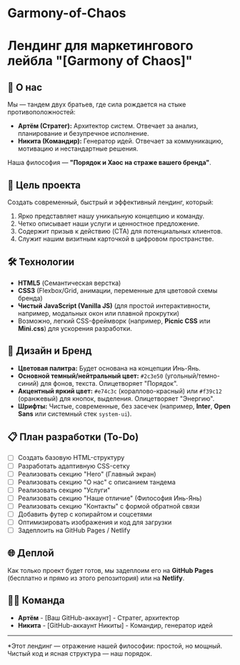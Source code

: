 # Garmony-of-Chaos

# Лендинг для маркетингового лейбла "[Garmony of Chaos]"
## 🧠 О нас

Мы — тандем двух братьев, где сила рождается на стыке противоположностей:
*   **Артём (Стратег):** Архитектор систем. Отвечает за анализ, планирование и безупречное исполнение.
*   **Никита (Командир):** Генератор идей. Отвечает за коммуникацию, мотивацию и нестандартные решения.

Наша философия — **"Порядок и Хаос на страже вашего бренда"**.

## 🚀 Цель проекта

Создать современный, быстрый и эффективный лендинг, который:
1.  Ярко представляет нашу уникальную концепцию и команду.
2.  Четко описывает наши услуги и ценностное предложение.
3.  Содержит призыв к действию (CTA) для потенциальных клиентов.
4.  Служит нашим визитным карточкой в цифровом пространстве.

## 🛠 Технологии

*   **HTML5** (Семантическая верстка)
*   **CSS3** (Flexbox/Grid, анимации, переменные для цветовой схемы бренда)
*   **Чистый JavaScript (Vanilla JS)** (для простой интерактивности, например, модальных окон или плавной прокрутки)
*   Возможно, легкий CSS-фреймворк (например, **Picnic CSS** или **Mini.css**) для ускорения разработки.


## 🎨 Дизайн и Бренд

*   **Цветовая палитра:** Будет основана на концепции Инь-Янь.
  *   **Основной темный/нейтральный цвет:** `#2c3e50` (угольный/темно-синий) для фонов, текста. Олицетворяет "Порядок".
  *   **Акцентный яркий цвет:** `#e74c3c` (кораллово-красный) или `#f39c12` (оранжевый) для кнопок, выделения. Олицетворяет "Энергию".
*   **Шрифты:** Чистые, современные, без засечек (например, **Inter**, **Open Sans** или системный стек `system-ui`).

## 📋 План разработки (To-Do)

-   [ ] Создать базовую HTML-структуру
-   [ ] Разработать адаптивную CSS-сетку
-   [ ] Реализовать секцию "Hero" (Главный экран)
-   [ ] Реализовать секцию "О нас" с описанием тандема
-   [ ] Реализовать секцию "Услуги"
-   [ ] Реализовать секцию "Наше отличие" (Философия Инь-Янь)
-   [ ] Реализовать секцию "Контакты" с формой обратной связи
-   [ ] Добавить футер с копирайтом и соцсетями
-   [ ] Оптимизировать изображения и код для загрузки
-   [ ] Задеплоить на GitHub Pages / Netlify

## 🌐 Деплой

Как только проект будет готов, мы задеплоим его на **GitHub Pages** (бесплатно и прямо из этого репозитория) или на **Netlify**.

## 👨‍💻 Команда

*   **Артём** - [Ваш GitHub-аккаунт] - Стратег, архитектор
*   **Никита** - [GitHub-аккаунт Никиты] - Командир, генератор идей

---

*Этот лендинг — отражение нашей философии: простой, но мощный. Чистый код и ясная структура — наш порядок.
